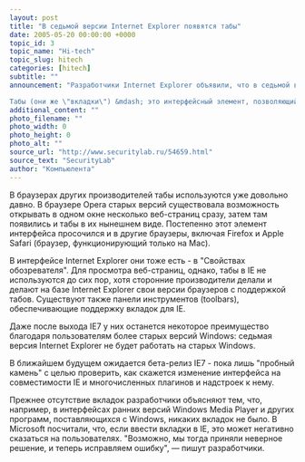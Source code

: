 ```yaml
---
layout: post
title: "В седьмой версии Internet Explorer появятся табы"
date: 2005-05-20 00:00:00 +0000
topic_id: 3
topic_name: "Hi-tech"
topic_slug: hitech
categories: [hitech]
subtitle: ""
announcement: "Разработчики Internet Explorer объявили, что в седьмой версии появятся табы.

Табы (они же \"вкладки\") &mdash; это интерфейсный элемент, позволяющий открывать несколько веб-страниц в одном окне браузера. Сами по себе вкладки используются в интерфейсе Windows, начиная с Windows 95 (а до того присутствовали в операционной системе IBM OS/2)."
additional_content: ""
photo_filename: ""
photo_width: 0
photo_height: 0
photo_alt: ""
source_url: "http://www.securitylab.ru/54659.html"
source_text: "SecurityLab"
author: "Компьюлента"
---
```

В браузерах других производителей табы используются уже довольно давно. В браузере Opera старых версий существовала возможность открывать в одном окне несколько веб-страниц сразу, затем там появились и табы в их нынешнем виде. Постепенно этот элемент интерфейса просочился и в другие браузеры, включая Firefox и Apple Safari (браузер, функционирующий только на Mac).

В интерфейсе Internet Explorer они тоже есть - в "Свойствах обозревателя". Для просмотра веб-страниц, однако, табы в IE не используются до сих пор, хотя сторонние производители делали и делают на базе Internet Explorer свои версии браузеров с поддержкой табов. Существуют также панели инструментов (toolbars), обеспечивающие поддержку вкладок для IE.

Даже после выхода IE7 у них останется некоторое преимущество благодаря пользователям более старых версий Windows: седьмая версия Internet Explorer не будет работать на старых Windows.

В ближайшем будущем ожидается бета-релиз IE7 - пока лишь "пробный камень" с целью проверить, как скажется изменение интерфейса на совместимости IE и многочисленных плагинов и надстроек к нему.

Прежнее отсутствие вкладок разработчики объясняют тем, что, например, в интерфейсах ранних версий Windows Media Player и других программ, поставляющихся с Windows, никаких вкладок не было. В Microsoft посчитали, что, если ввести вкладки в IE, это может негативно сказаться на пользователях. "Возможно, мы тогда приняли неверное решение, и теперь исправляем ошибку", &mdash; пишут разработчики.
